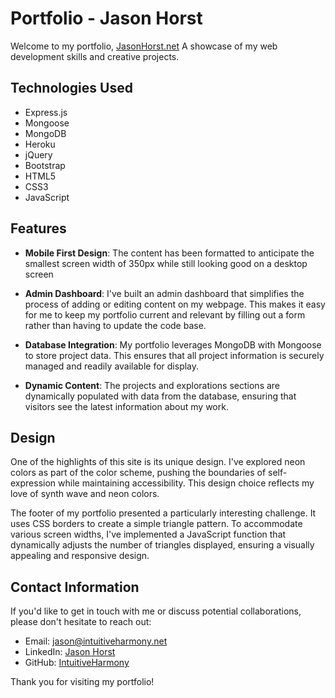 # Portfolio - Jason Horst

Welcome to my portfolio, [JasonHorst.net](https://jasonhorst.net/) A showcase of my web development skills and creative projects.

## Technologies Used

- Express.js
- Mongoose
- MongoDB
- Heroku
- jQuery
- Bootstrap
- HTML5
- CSS3
- JavaScript

## Features

- **Mobile First Design**: The content has been formatted to anticipate the smallest screen width of 350px while still looking good on a desktop screen

- **Admin Dashboard**: I've built an admin dashboard that simplifies the process of adding or editing content on my webpage. This makes it easy for me to keep my portfolio current and relevant by filling out a form rather than having to update the code base.

- **Database Integration**: My portfolio leverages MongoDB with Mongoose to store project data. This ensures that all project information is securely managed and readily available for display.

- **Dynamic Content**: The projects and explorations sections are dynamically populated with data from the database, ensuring that visitors see the latest information about my work.

## Design

One of the highlights of this site is its unique design. I've explored neon colors as part of the color scheme, pushing the boundaries of self-expression while maintaining accessibility. This design choice reflects my love of synth wave and neon colors.

The footer of my portfolio presented a particularly interesting challenge. It uses CSS borders to create a simple triangle pattern. To accommodate various screen widths, I've implemented a JavaScript function that dynamically adjusts the number of triangles displayed, ensuring a visually appealing and responsive design.

## Contact Information

If you'd like to get in touch with me or discuss potential collaborations, please don't hesitate to reach out:

- Email: jason@intuitiveharmony.net
- LinkedIn: [Jason Horst](https://www.linkedin.com/in/jason-horst/)
- GitHub: [IntuitiveHarmony](https://github.com/IntuitiveHarmony)

Thank you for visiting my portfolio!
